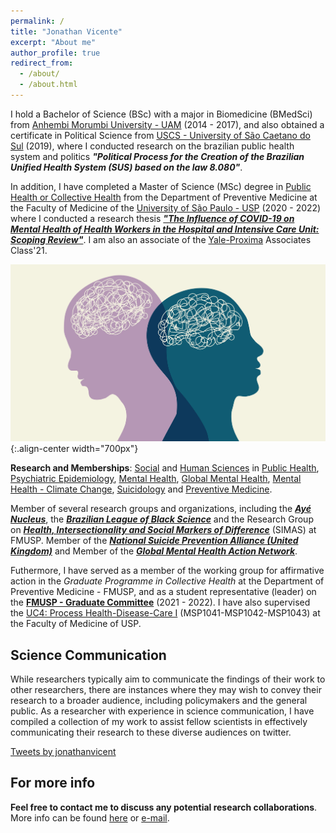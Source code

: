 ```yaml
---
permalink: /
title: "Jonathan Vicente"
excerpt: "About me"
author_profile: true
redirect_from: 
  - /about/
  - /about.html
---
```





I hold a Bachelor of Science (BSc) with a major in Biomedicine (BMedSci) from [Anhembi Morumbi University - UAM](http://https://en.wikipedia.org/wiki/Anhembi_Morumbi_University) (2014 - 2017), and also obtained a certificate in Political Science from [USCS - University of São Caetano do Sul](https://en.wikipedia.org/wiki/Municipal_University_of_S%C3%A3o_Caetano_do_Sul) (2019), where I conducted research on the brazilian public health system and politics ***"Political Process for the Creation of the Brazilian Unified Health System (SUS) based on the law 8.080"***. 

In addition, I have completed a Master of Science (MSc) degree in [Public Health or Collective Health](https://sites.usp.br/saudecoletivafmusp/) from the Department of Preventive Medicine at the Faculty of Medicine of the [University of São Paulo - USP](https://en.wikipedia.org/wiki/University_of_S%C3%A3o_Paulo) (2020 - 2022) where I conducted a research thesis [***"The Influence of COVID-19 on Mental Health of Health Workers in the Hospital and Intensive Care Unit: Scoping Review"***](https://doi.org/10.11606/D.5.2023.tde-08052023-155935). I am also an associate of the [Yale-Proxima](https://www.iniciativa-proxima.org/) Associates Class'21.

![Illustration of combining vision and language modalities](/images/capa_3.png){:.align-center width="700px"}

**Research and Memberships**: [Social](https://en.wikipedia.org/wiki/Social_science) and [Human Sciences](https://en.wikipedia.org/wiki/Human_science) in [Public Health](https://en.wikipedia.org/wiki/Public_health), [Psychiatric Epidemiology](https://en.wikipedia.org/wiki/Psychiatric_epidemiology), [Mental Health](https://en.wikipedia.org/wiki/Mental_health), [Global Mental Health](https://en.wikipedia.org/wiki/Global_mental_health), [Mental Health - Climate Change](https://en.wikipedia.org/wiki/Effects_of_climate_change_on_mental_health), [Suicidology](https://en.wikipedia.org/wiki/Suicidology) and [Preventive Medicine](https://en.wikipedia.org/wiki/Preventive_healthcare). 

Member of several research groups and organizations, including the [***Ayé Nucleus***](https://www.instagram.com/nucleoaye/), the [***Brazilian League of Black Science***](https://www.instagram.com/lcpbrasileira/) and the Research Group on [***Health, Intersectionality and Social Markers of Difference***](https://sites.usp.br/simas/) (SIMAS) at FMUSP. Member of the [***National Suicide Prevention Alliance (United Kingdom)***](https://nspa.org.uk/) and Member of the [***Global Mental Health Action Network***](https://gmhan.org/). 

Futhermore, I have served as a member of the working group for affirmative action in the *Graduate Programme in Collective Health* at the Department of Preventive Medicine - FMUSP, and as a student representative (leader) on the [**FMUSP - Graduate Committee**](https://www.fm.usp.br/posgrad/portal/comissao-de-pos-graduacao) (2021 - 2022). I have also supervised the [UC4: Process Health-Disease-Care I](https://uspdigital.usp.br/jupiterweb/obterDisciplina?nomdis=&sgldis=MSP1041) (MSP1041-MSP1042-MSP1043) at the Faculty of Medicine of USP.

Science Communication
-----
While researchers typically aim to communicate the findings of their work to other researchers, there are instances where they may wish to convey their research to a broader audience, including policymakers and the general public. As a researcher with experience in science communication, I have compiled a collection of my work to assist fellow scientists in effectively communicating their research to these diverse audiences on twitter. 

<a class="twitter-timeline" data-height="500" data-theme="light" href="https://twitter.com/jonathanvicent?ref_src=twsrc%5Etfw">Tweets by jonathanvicent</a> <script async src="https://platform.twitter.com/widgets.js" charset="utf-8"></script>


For more info
------
**Feel free to contact me to discuss any potential research collaborations**. More info can be found [here](https://jonvicente.github.io/files/CV_Jonathan-Vicente.pdf) or [e-mail](mailto:jonathanvice@gmail.com). 

